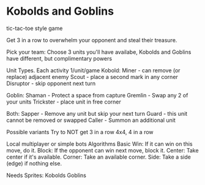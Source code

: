 # Kobolds and Goblins

tic-tac-toe style game

Get 3 in a row to overwhelm your opponent and steal their treasure.

Pick your team:  Choose 3 units you'll have availabe, Kobolds and Goblins have different, but complimentary powers

Unit Types.  Each activity 1/unit/game
Kobold:
    Miner - can remove (or replace) adjacent enemy
    Scout - place a second mark in any corner
    Disruptor - skip opponent next turn

Goblin:
    Shaman - Protect a space from capture
    Gremlin - Swap any 2 of your units
    Trickster - place unit in free corner

Both:
    Sapper - Remove any unit but skip your next turn
    Guard - this unit cannot be removed or swapped
    Caller - Summon an additional unit

Possible variants
   Try to NOT get 3 in a row
   4x4, 4 in a row

Local multiplayer or simple bots
Algorithms
Basic
  Win: If it can win on this move, do it.
  Block: If the opponent can win next move, block it.
  Center: Take center if it's available.
  Corner: Take an available corner.
  Side: Take a side (edge) if nothing else.

Needs
  Sprites:
    Kobolds
    Goblins
